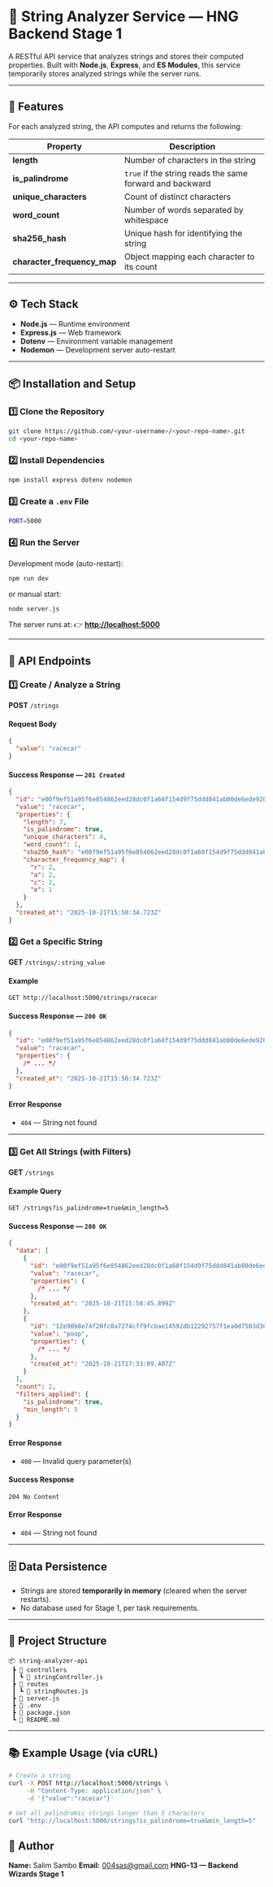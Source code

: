 # 🧠 String Analyzer Service — HNG Backend Stage 1
A RESTful API service that analyzes strings and stores their computed properties.
Built with **Node.js**, **Express**, and **ES Modules**, this service temporarily stores analyzed strings while the server runs.

---

## 🚀 Features

For each analyzed string, the API computes and returns the following:

| Property                    | Description                                              |
| --------------------------- | -------------------------------------------------------- |
| **length**                  | Number of characters in the string                       |
| **is_palindrome**           | `true` if the string reads the same forward and backward |
| **unique_characters**       | Count of distinct characters                             |
| **word_count**              | Number of words separated by whitespace                  |
| **sha256_hash**             | Unique hash for identifying the string                   |
| **character_frequency_map** | Object mapping each character to its count               |

---

## ⚙️ Tech Stack

- **Node.js** — Runtime environment
- **Express.js** — Web framework
- **Dotenv** — Environment variable management
- **Nodemon** — Development server auto-restart

---

## 📦 Installation and Setup

### 1️⃣ Clone the Repository

```bash
git clone https://github.com/<your-username>/<your-repo-name>.git
cd <your-repo-name>
```

### 2️⃣ Install Dependencies

```bash
npm install express dotenv nodemon
```

### 3️⃣ Create a `.env` File

```bash
PORT=5000
```

### 4️⃣ Run the Server

Development mode (auto-restart):

```bash
npm run dev
```

or manual start:

```bash
node server.js
```

The server runs at:
👉 **[http://localhost:5000](http://localhost:5000)**

---

## 🧩 API Endpoints

### 1️⃣ Create / Analyze a String

**POST** `/strings`

#### Request Body

```json
{
  "value": "racecar"
}
```

#### Success Response — `201 Created`

```json
{
  "id": "e00f9ef51a95f6e854862eed28dc0f1a68f154d9f75ddd841ab00de6ede9209b",
  "value": "racecar",
  "properties": {
    "length": 7,
    "is_palindrome": true,
    "unique_characters": 4,
    "word_count": 1,
    "sha256_hash": "e00f9ef51a95f6e854862eed28dc0f1a68f154d9f75ddd841ab00de6ede9209b",
    "character_frequency_map": {
      "r": 2,
      "a": 2,
      "c": 2,
      "e": 1
    }
  },
  "created_at": "2025-10-21T15:50:34.723Z"
}
```

### 2️⃣ Get a Specific String

**GET** `/strings/:string_value`

#### Example

`GET http://localhost:5000/strings/racecar`

#### Success Response — `200 OK`

```json
{
  "id": "e00f9ef51a95f6e854862eed28dc0f1a68f154d9f75ddd841ab00de6ede9209b",
  "value": "racecar",
  "properties": {
    /* ... */
  },
  "created_at": "2025-10-21T15:50:34.723Z"
}
```

#### Error Response

- `404` — String not found

---

### 3️⃣ Get All Strings (with Filters)

**GET** `/strings`

#### Example Query

```
GET /strings?is_palindrome=true&min_length=5
```

#### Success Response — `200 OK`

```json
{
  "data": [
    {
      "id": "e00f9ef51a95f6e854862eed28dc0f1a68f154d9f75ddd841ab00de6ede9209b",
      "value": "racecar",
      "properties": {
        /* ... */
      },
      "created_at": "2025-10-21T15:58:45.899Z"
    },
    {
      "id": "12e90b8e74f20fc0a7274cff9fcbae14592db12292757f1ea0d7503d30799fd2",
      "value": "poop",
      "properties": {
        /* ... */
      },
      "created_at": "2025-10-21T17:33:09.407Z"
    }
  ],
  "count": 2,
  "filters_applied": {
    "is_palindrome": true,
    "min_length": 5
  }
}
```

#### Error Response

- `400` — Invalid query parameter(s)

#### Success Response

`204 No Content`

#### Error Response

- `404` — String not found

---

## 🗄️ Data Persistence

- Strings are stored **temporarily in memory** (cleared when the server restarts).
- No database used for Stage 1, per task requirements.

---

## 🧰 Project Structure

```
📦 string-analyzer-api
 ┣ 📂 controllers
 ┃ ┗ 📜 stringController.js
 ┣ 📂 routes
 ┃ ┗ 📜 stringRoutes.js
 ┣ 📜 server.js
 ┣ 📜 .env
 ┣ 📜 package.json
 ┗ 📜 README.md
```

---

## 📚 Example Usage (via cURL)

```bash
# Create a string
curl -X POST http://localhost:5000/strings \
     -H "Content-Type: application/json" \
     -d '{"value":"racecar"}'

# Get all palindromic strings longer than 5 characters
curl "http://localhost:5000/strings?is_palindrome=true&min_length=5"
```

## 👤 Author

**Name:** Salim Sambo
**Email:** 004sas@gmail.com
**HNG-13 — Backend Wizards Stage 1**
